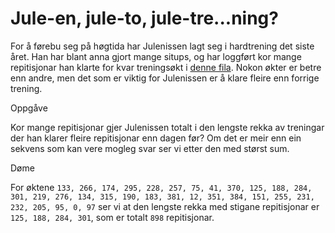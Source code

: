 # Jule-en, jule-to, jule-tre...ning?

For å førebu seg på høgtida har Julenissen lagt seg i hardtrening det siste året. Han har blant anna gjort mange situps, og har loggført kor mange repitisjonar han klarte for kvar treningsøkt i [denne fila](src/reps.txt). Nokon økter er betre enn andre, men det som er viktig for Julenissen er å klare fleire enn forrige trening.

Oppgåve

Kor mange repitisjonar gjer Julenissen totalt i den lengste rekka av treningar der han klarer fleire repitisjonar enn dagen før? Om det er meir enn ein sekvens som kan vere mogleg svar ser vi etter den med størst sum.

Døme

For øktene `133, 266, 174, 295, 228, 257, 75, 41, 370, 125, 188, 284, 301, 219, 276, 134, 315, 190, 183, 381, 12, 351, 384, 151, 255, 231, 232, 205, 95, 0, 97` ser vi at den lengste rekka med stigane repitisjonar er `125, 188, 284, 301`, som er totalt `898` repitisjonar.
